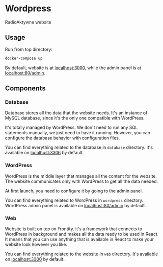 # Wordpress

RadioAktywne website

## Usage

Run from top directory:

```sh
docker-compose up
```

By default, website is at [localhost:3000](http://localhost:3000),
while the admin panel is at [localhost:80/admin](http://localhost:80/admin).

## Components

### Database

Database stores all the data that the website needs.
It's an instance of MySQL database,
since it's the only one compatible with WordPress.

It's totally managed by WordPress.
We don't need to run any SQL statements manually,
we just need to have it running.
However, you can configure the database behavior with configuration files.

You can find everything related to the database in `database` directory.
It's available on [localhost:3306](http://localhost:3306) by default.

### WordPress

WordPress is the middle layer that manages all the content for the website.
The website communicates only with WordPress to get all the data needed.

At first launch, you need to configure it by going to the admin panel.

You can find everything related to WordPress in `wordpress` directory.
WordPress admin panel is available
on [localhost:80/admin](http://localhost:80/admin) by
default.

### Web

Website is built on top on Frontity.
It's a framework that connects to WordPress in background
and makes all the data ready to be used in React.
It means that you can use anything that is available in React
to make your website look however you like.

You can find everything related to the website in `web` directory.
It's available on [localhost:3000](http://localhost:3000) by default.
